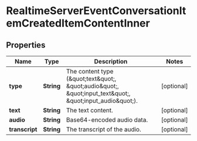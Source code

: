 

# RealtimeServerEventConversationItemCreatedItemContentInner


## Properties

| Name | Type | Description | Notes |
|------------ | ------------- | ------------- | -------------|
|**type** | **String** | The content type (\&quot;text\&quot;, \&quot;audio\&quot;, \&quot;input_text\&quot;, \&quot;input_audio\&quot;). |  [optional] |
|**text** | **String** | The text content. |  [optional] |
|**audio** | **String** | Base64-encoded audio data. |  [optional] |
|**transcript** | **String** | The transcript of the audio. |  [optional] |



